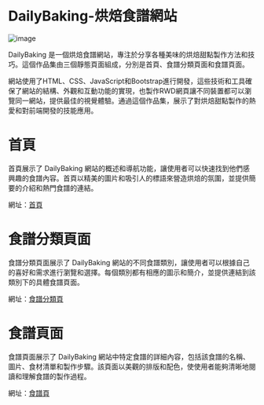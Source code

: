 # DailyBaking-烘焙食譜網站
![image](https://github.com/Yuanyee45/Daily-Baking-page/assets/131146517/06208fa1-683b-48fa-a7f1-76ee781c1bda)


DailyBaking 是一個烘焙食譜網站，專注於分享各種美味的烘焙甜點製作方法和技巧。這個作品集由三個靜態頁面組成，分別是首頁、食譜分類頁面和食譜頁面。

網站使用了HTML、CSS、JavaScript和Bootstrap進行開發，這些技術和工具確保了網站的結構、外觀和互動功能的實現，也製作RWD網頁讓不同裝置都可以瀏覽同一網站，提供最佳的視覺體驗。通過這個作品集，展示了對烘焙甜點製作的熱愛和對前端開發的技能應用。

<h1>首頁</h1>
首頁展示了 DailyBaking 網站的概述和導航功能，讓使用者可以快速找到他們感興趣的食譜內容。首頁以精美的圖片和吸引人的標語來營造烘焙的氛圍，並提供簡要的介紹和熱門食譜的連結。

網址：[首頁](https://yuanyee45.github.io/Daily-Baking-page/Homepage.html)

<h1>食譜分類頁面</h1>
食譜分類頁面展示了 DailyBaking 網站的不同食譜類別，讓使用者可以根據自己的喜好和需求進行瀏覽和選擇。每個類別都有相應的圖示和簡介，並提供連結到該類別下的具體食譜頁面。

網址：[食譜分類頁](https://yuanyee45.github.io/Daily-Baking-page/recipepage.html)

<h1>食譜頁面</h1>
食譜頁面展示了 DailyBaking 網站中特定食譜的詳細內容，包括該食譜的名稱、圖片、食材清單和製作步驟。該頁面以美觀的排版和配色，使使用者能夠清晰地閱讀和理解食譜的製作過程。

網址：[食譜頁](https://yuanyee45.github.io/Daily-Baking-page/cake.html)

